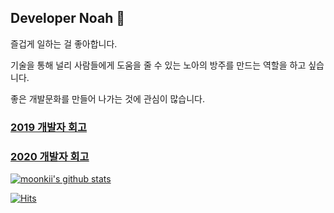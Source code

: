## Developer Noah 👋

즐겁게 일하는 걸 좋아합니다.

기술을 통해 널리 사람들에게 도움을 줄 수 있는 노아의 방주를 만드는 역할을 하고 싶습니다.

좋은 개발문화를 만들어 나가는 것에 관심이 많습니다.

### [2019 개발자 회고](https://www.notion.so/noahlog/2019-dec48a8971124107a3ee778f1f9f94c3)

### [2020 개발자 회고](https://www.notion.so/noahlog/2020-f59c8436631e4b079c77613c34744428)


[![moonkii's github stats](https://github-readme-stats.vercel.app/api?username=moonkii)](https://github.com/moonkii/github-readme-stats)

[![Hits](https://hits.seeyoufarm.com/api/count/incr/badge.svg?url=https%3A%2F%2Fgithub.com%2Fmoonkii%2Fhit-counter&count_bg=%2379C83D&title_bg=%23555555&icon=&icon_color=%23E7E7E7&title=hits&edge_flat=false)](https://hits.seeyoufarm.com)

<!--
**moonkii/moonkii** is a ✨ _special_ ✨ repository because its `README.md` (this file) appears on your GitHub profile.

Here are some ideas to get you started:

- 🔭 I’m currently working on ...
- 🌱 I’m currently learning ...
- 👯 I’m looking to collaborate on ...
- 🤔 I’m looking for help with ...
- 💬 Ask me about ...
- 📫 How to reach me: ...
- 😄 Pronouns: ...
- ⚡ Fun fact: ...
-->
